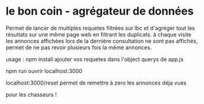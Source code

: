 ﻿# le bon coin - agrégateur de données
 
 Permet de lancer de multiples requetes filtrées sur lbc et d'agréger tout les résultats sur une même page web en filtrant les duplicats.
à chaque visite les annonces affichées lors de la dernière consultation ne sont pas affichés, permet de ne pas revoir plusieurs fois la même annonces. 
 
usage : 
npm install
ajouter vos requetes dans l'object querys de app.js

npm run 
ouvrir localhost:3000 

localhost:3000/reset  permet de remettre à zero les annonces déja vues

pour les chasseurs !
 
 
 
